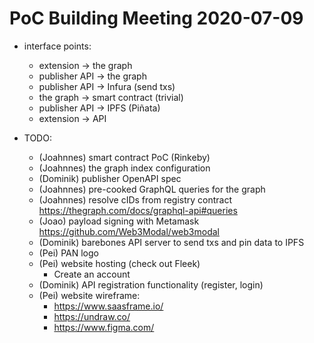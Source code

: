 PoC Building Meeting 2020-07-09
===============================

- interface points:
    - extension -> the graph
    - publisher API -> the graph
    - publisher API -> Infura (send txs)
    - the graph -> smart contract (trivial)
    - publisher API -> IPFS (Piñata)
    - extension -> API

- TODO:
    - (Joahnnes) smart contract PoC (Rinkeby)
    - (Joahnnes) the graph index configuration
    - (Dominik) publisher OpenAPI spec
    - (Joahnnes) pre-cooked GraphQL queries for the graph
    - (Joahnnes) resolve cIDs from registry contract https://thegraph.com/docs/graphql-api#queries 
    - (Joao) payload signing with Metamask https://github.com/Web3Modal/web3modal
    - (Dominik) barebones API server to send txs and pin data to IPFS
    - (Pei) PAN logo
    - (Pei) website hosting (check out Fleek)
        - Create an account
    - (Dominik) API registration functionality (register, login)
    - (Pei) website wireframe:
        - https://www.saasframe.io/
        - https://undraw.co/
        - https://www.figma.com/
